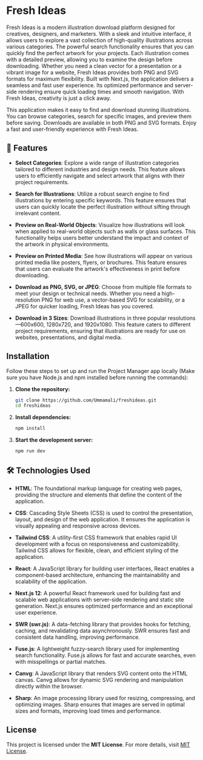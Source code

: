 # Fresh Ideas

Fresh Ideas is a modern illustration download platform designed for creatives, designers, and marketers. With a sleek and intuitive interface, it allows users to explore a vast collection of high-quality illustrations across various categories. The powerful search functionality ensures that you can quickly find the perfect artwork for your projects. Each illustration comes with a detailed preview, allowing you to examine the design before downloading. Whether you need a clean vector for a presentation or a vibrant image for a website, Fresh Ideas provides both PNG and SVG formats for maximum flexibility. Built with Next.js, the application delivers a seamless and fast user experience. Its optimized performance and server-side rendering ensure quick loading times and smooth navigation. With Fresh Ideas, creativity is just a click away.

This application makes it easy to find and download stunning illustrations. You can browse categories, search for specific images, and preview them before saving. Downloads are available in both PNG and SVG formats. Enjoy a fast and user-friendly experience with Fresh Ideas.

## 🚀 Features

- **Select Categories**: Explore a wide range of illustration categories tailored to different industries and design needs. This feature allows users to efficiently navigate and select artwork that aligns with their project requirements.

- **Search for Illustrations**: Utilize a robust search engine to find illustrations by entering specific keywords. This feature ensures that users can quickly locate the perfect illustration without sifting through irrelevant content.

- **Preview on Real-World Objects**: Visualize how illustrations will look when applied to real-world objects such as walls or glass surfaces. This functionality helps users better understand the impact and context of the artwork in physical environments.

- **Preview on Printed Media**: See how illustrations will appear on various printed media like posters, flyers, or brochures. This feature ensures that users can evaluate the artwork's effectiveness in print before downloading.

- **Download as PNG, SVG, or JPEG**: Choose from multiple file formats to meet your design or technical needs. Whether you need a high-resolution PNG for web use, a vector-based SVG for scalability, or a JPEG for quicker loading, Fresh Ideas has you covered.

- **Download in 3 Sizes**: Download illustrations in three popular resolutions—600x600, 1280x720, and 1920x1080. This feature caters to different project requirements, ensuring that illustrations are ready for use on websites, presentations, and digital media.

## Installation  

Follow these steps to set up and run the Project Manager app locally (Make sure you have Node.js and npm installed before running the commands):  

1. **Clone the repository:**  
   ```sh
   git clone https://github.com/Ummamali/freshideas.git
   cd freshideas

2. **Install dependencies:**
    ```sh
    npm install
    
3. **Start the development server:**
     ```sh
     npm run dev

## 🛠 Technologies Used

- **HTML**: The foundational markup language for creating web pages, providing the structure and elements that define the content of the application.

- **CSS**: Cascading Style Sheets (CSS) is used to control the presentation, layout, and design of the web application. It ensures the application is visually appealing and responsive across devices.

- **Tailwind CSS**: A utility-first CSS framework that enables rapid UI development with a focus on responsiveness and customizability. Tailwind CSS allows for flexible, clean, and efficient styling of the application.

- **React**: A JavaScript library for building user interfaces, React enables a component-based architecture, enhancing the maintainability and scalability of the application.

- **Next.js 12**: A powerful React framework used for building fast and scalable web applications with server-side rendering and static site generation. Next.js ensures optimized performance and an exceptional user experience.

- **SWR (swr.js)**: A data-fetching library that provides hooks for fetching, caching, and revalidating data asynchronously. SWR ensures fast and consistent data handling, improving performance.

- **Fuse.js**: A lightweight fuzzy-search library used for implementing search functionality. Fuse.js allows for fast and accurate searches, even with misspellings or partial matches.

- **Canvg**: A JavaScript library that renders SVG content onto the HTML canvas. Canvg allows for dynamic SVG rendering and manipulation directly within the browser.

- **Sharp**: An image processing library used for resizing, compressing, and optimizing images. Sharp ensures that images are served in optimal sizes and formats, improving load times and performance.

## License  

This project is licensed under the **MIT License**. For more details, visit [MIT License](https://opensource.org/licenses/MIT).  
